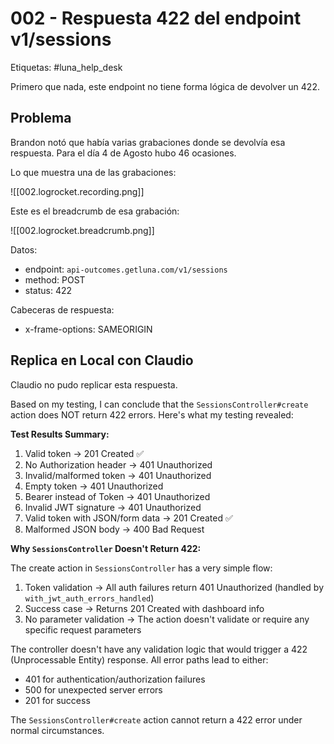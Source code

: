 # 002 - Respuesta 422 del endpoint v1/sessions

Etiquetas: #luna_help_desk 

Primero que nada, este endpoint no tiene forma lógica de devolver un 422.

## Problema

Brandon notó que había varias grabaciones donde se devolvía esa respuesta. Para el día 4 de Agosto hubo 46 ocasiones.

Lo que muestra una de las grabaciones:

![[002.logrocket.recording.png]]

Este es el breadcrumb de esa grabación:

![[002.logrocket.breadcrumb.png]]

Datos:

- endpoint: `api-outcomes.getluna.com/v1/sessions`
- method: POST
- status: 422

Cabeceras de respuesta:

- x-frame-options: SAMEORIGIN

## Replica en Local con Claudio

Claudio no pudo replicar esta respuesta.

Based on my testing, I can conclude that the `SessionsController#create` action does NOT return 422 errors. Here's what my testing revealed:

**Test Results Summary:**

1. Valid token → 201 Created ✅
2. No Authorization header → 401 Unauthorized
3. Invalid/malformed token → 401 Unauthorized
4. Empty token → 401 Unauthorized
5. Bearer instead of Token → 401 Unauthorized
6. Invalid JWT signature → 401 Unauthorized
7. Valid token with JSON/form data → 201 Created ✅
8. Malformed JSON body → 400 Bad Request

**Why `SessionsController` Doesn't Return 422:**

The create action in `SessionsController` has a very simple flow:

1. Token validation → All auth failures return 401 Unauthorized (handled by `with_jwt_auth_errors_handled`)
2. Success case → Returns 201 Created with dashboard info
3. No parameter validation → The action doesn't validate or require any specific request parameters

The controller doesn't have any validation logic that would trigger a 422 (Unprocessable Entity) response. All error paths lead to either:

- 401 for authentication/authorization failures
- 500 for unexpected server errors
- 201 for success

The `SessionsController#create` action cannot return a 422 error under normal circumstances.